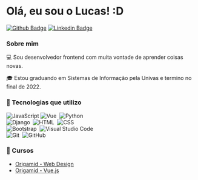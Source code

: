 # Olá, eu sou o Lucas! :D

[![Github Badge](https://img.shields.io/badge/-Github-000?style=flat-square&logo=Github&logoColor=white&link=https://github.com/fagnerpsantos)](https://github.com/nerylucastoledo/nerylucastoledo)
[![Linkedin Badge](https://img.shields.io/badge/-LinkedIn-blue?style=flat-square&logo=Linkedin&logoColor=white&link=https://www.linkedin.com/in/fagnerpsantos/)](https://br.linkedin.com/in/lucas-nery-57b476180/)

### Sobre mim
💻 Sou desenvolvedor frontend com muita vontade de aprender coisas novas.

🎓 Estou graduando em Sistemas de Informação pela Univas e termino no final de 2022.

### 📜 Tecnologias que utilizo

![JavaScript](https://img.shields.io/badge/JavaScript-F7DF1E?style=for-the-badge&logo=javascript&logoColor=black)
![Vue](https://img.shields.io/badge/Vue.js-42b983?style=for-the-badge&logo=vuejs)&nbsp;
![Python](https://img.shields.io/badge/Python-2d618c?style=for-the-badge&logo=python)&nbsp;<br>
![Django](https://img.shields.io/badge/Django-0C4B33?style=for-the-badge&logo=django)&nbsp;
![HTML](https://img.shields.io/badge/HTML-ffa500?style=for-the-badge&logo=HTML5)&nbsp;
![CSS](https://img.shields.io/badge/-CSS-264DE4?style=for-the-badge&logo=CSS3)&nbsp;<br>
![Bootstrap](https://img.shields.io/badge/-Bootstrap-6A429D?style=flat&logo=bootstrap)&nbsp;
![Visual Studio Code](https://img.shields.io/badge/-Visual%20Studio%20Code-23ACF4?style=flat&logo=visual-studio-code&logoColor=007ACC)&nbsp;<br>
![Git](https://img.shields.io/badge/-Git-E84E31?style=flat&logo=git)&nbsp;
![GitHub](https://img.shields.io/badge/-GitHub-05122A?style=flat&logo=github)&nbsp;

### 📜 Cursos

- [Origamid - Web Design](https://www.origamid.com/certificate/764074c1/)
- [Origamid - Vue.js](https://www.origamid.com/certificate/4dba0e50/)
